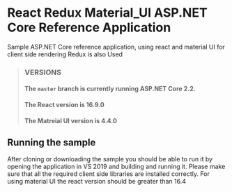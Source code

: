 # React Redux Material_UI ASP.NET Core Reference Application

Sample ASP.NET Core reference application, using react and material UI for client side rendering
Redux is also Used

> ### VERSIONS
> #### The `master` branch is currently running ASP.NET Core 2.2.
> #### The React version is 16.9.0
> #### The Matreial UI version is 4.4.0

## Running the sample

After cloning or downloading the sample you should be able to run it by opening the application in VS 2019 and building and running it.
Please make sure that all the required client side libraries are installed correctly.
For using material UI the react version should be greater than 16.4
